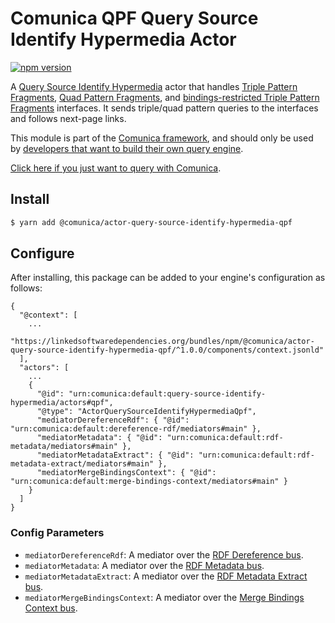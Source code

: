 # Comunica QPF Query Source Identify Hypermedia Actor

[![npm version](https://badge.fury.io/js/%40comunica%2Factor-query-source-identify-hypermedia-qpf.svg)](https://www.npmjs.com/package/@comunica/actor-query-source-identify-hypermedia-qpf)

A [Query Source Identify Hypermedia](https://github.com/comunica/comunica/tree/master/packages/bus-query-source-identify-hypermedia) actor
that handles [Triple Pattern Fragments](https://linkeddatafragments.org/specification/triple-pattern-fragments/),
[Quad Pattern Fragments](https://linkeddatafragments.org/specification/quad-pattern-fragments/),
and [bindings-restricted Triple Pattern Fragments](https://arxiv.org/abs/1608.08148) interfaces.
It sends triple/quad pattern queries to the interfaces and follows next-page links.

This module is part of the [Comunica framework](https://github.com/comunica/comunica),
and should only be used by [developers that want to build their own query engine](https://comunica.dev/docs/modify/).

[Click here if you just want to query with Comunica](https://comunica.dev/docs/query/).

## Install

```bash
$ yarn add @comunica/actor-query-source-identify-hypermedia-qpf
```

## Configure

After installing, this package can be added to your engine's configuration as follows:
```text
{
  "@context": [
    ...
    "https://linkedsoftwaredependencies.org/bundles/npm/@comunica/actor-query-source-identify-hypermedia-qpf/^1.0.0/components/context.jsonld"
  ],
  "actors": [
    ...
    {
      "@id": "urn:comunica:default:query-source-identify-hypermedia/actors#qpf",
      "@type": "ActorQuerySourceIdentifyHypermediaQpf",
      "mediatorDereferenceRdf": { "@id": "urn:comunica:default:dereference-rdf/mediators#main" },
      "mediatorMetadata": { "@id": "urn:comunica:default:rdf-metadata/mediators#main" },
      "mediatorMetadataExtract": { "@id": "urn:comunica:default:rdf-metadata-extract/mediators#main" },
      "mediatorMergeBindingsContext": { "@id": "urn:comunica:default:merge-bindings-context/mediators#main" }
    }
  ]
}
```

### Config Parameters

* `mediatorDereferenceRdf`: A mediator over the [RDF Dereference bus](https://github.com/comunica/comunica/tree/master/packages/bus-dereference-rdf).
* `mediatorMetadata`: A mediator over the [RDF Metadata bus](https://github.com/comunica/comunica/tree/master/packages/bus-rdf-metadata).
* `mediatorMetadataExtract`: A mediator over the [RDF Metadata Extract bus](https://github.com/comunica/comunica/tree/master/packages/bus-rdf-metadata-extract).
* `mediatorMergeBindingsContext`: A mediator over the [Merge Bindings Context bus](https://github.com/comunica/comunica/tree/master/packages/bus-merge-bindings-context).
